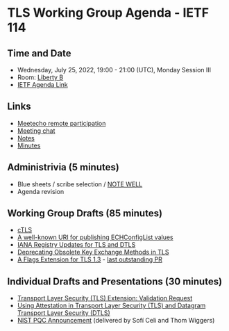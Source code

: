# TLS Working Group Agenda - IETF 114

## Time and Date

* Wednesday, July 25, 2022, 19:00 - 21:00 (UTC), Monday Session III
* Room: [Liberty B](https://datatracker.ietf.org/meeting/114/floor-plan?room=liberty-b)
* [IETF Agenda Link](https://datatracker.ietf.org/meeting/114/agenda/?show=tls)

## Links

* [Meetecho remote participation](https://meetings.conf.meetecho.com/ietf114/?group=tls&short=&item=1)
* [Meeting chat](xmpp:tls@jabber.ietf.org?join) 
* [Notes](https://codimd.ietf.org/notes-ietf-114-tls) 
* [Minutes](https://datatracker.ietf.org/doc/minutes-114-tls/)

## Administrivia (5 minutes)

* Blue sheets / scribe selection / [NOTE WELL](https://www.ietf.org/about/note-well.html) 
* Agenda revision

## Working Group Drafts (85 minutes)

- [cTLS](https://datatracker.ietf.org/doc/draft-ietf-tls-ctls/)
- [A well-known URI for publishing ECHConfigList values](https://datatracker.ietf.org/doc/draft-farrell-tls-wkesni/)
- [IANA Registry Updates for TLS and DTLS](https://datatracker.ietf.org/doc/draft-ietf-tls-rfc8447bis/)
- [Deprecating Obsolete Key Exchange Methods in TLS](https://datatracker.ietf.org/doc/draft-ietf-tls-deprecate-obsolete-kex/)
- [A Flags Extension for TLS 1.3](https://datatracker.ietf.org/doc/draft-ietf-tls-tlsflags/) - [last outstanding PR](https://github.com/tlswg/tls-flags/pull/22)

## Individual Drafts and Presentations (30 minutes)

- [Transport Layer Security (TLS) Extension: Validation Request](https://datatracker.ietf.org/doc/draft-segers-tls-cert-validation-ext/)
- [Using Attestation in Transport Layer Security (TLS) and Datagram Transport Layer Security (DTLS)](https://datatracker.ietf.org/doc/draft-fossati-tls-attestation/)
- [NIST PQC Announcement](#) (delivered by Sofí Celi and Thom Wiggers)
